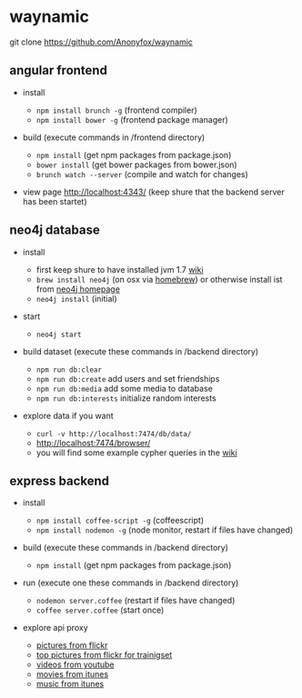 waynamic
========

git clone https://github.com/Anonyfox/waynamic

## angular frontend

* install
  * `npm install brunch -g` (frontend compiler)
  * `npm install bower -g` (frontend package manager)

* build (execute commands in /frontend directory)
  * `npm install` (get npm packages from package.json)
  * `bower install` (get bower packages from bower.json)
  * `brunch watch --server` (compile and watch for changes)

* view page
  [http://localhost:4343/](http://localhost:4343/) (keep shure that the backend server has been startet)

## neo4j database

* install
  * first keep shure to have installed jvm 1.7 [wiki](https://github.com/Anonyfox/waynamic/wiki/installation-instructions)
  * `brew install neo4j` (on osx via [homebrew](http://brew.sh))
    or otherwise install ist from [neo4j homepage](http://www.neo4j.org/download)
  * `neo4j install` (initial)

* start
  * `neo4j start`

* build dataset (execute these commands in /backend directory)
  * `npm run db:clear`
  * `npm run db:create` add users and set friendships
  * `npm run db:media` add some media to database
  * `npm run db:interests` initialize random interests

* explore data if you want
  * `curl -v http://localhost:7474/db/data/`
  * [http://localhost:7474/browser/](http://localhost:7474/browser/)
  * you will find some example cypher queries in the [wiki](https://github.com/Anonyfox/waynamic/wiki/cypher-queries)

## express backend

* install
  * `npm install coffee-script -g` (coffeescript)
  * `npm install nodemon -g` (node monitor, restart if files have changed)

* build (execute these commands in /backend directory)
  * `npm install` (get npm packages from package.json)

* run (execute one these commands in /backend directory)
  * `nodemon server.coffee` (restart if files have changed)
  * `coffee server.coffee` (start once)

* explore api proxy
  * [pictures from flickr](http://localhost:4343/pictures?keywords=forest,beach)
  * [top pictures from flickr for trainigset](http://localhost:4343/pictures/trainingset)
  * [videos from youtube](http://localhost:4343/videos?searchstring=coffeescript)
  * [movies from itunes](http://localhost:4343/movies?searchstring=matrix)
  * [music from itunes](http://localhost:4343/music?searchstring=matrix)
